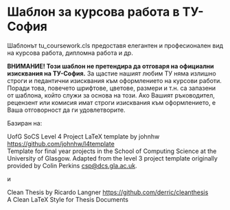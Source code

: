 # Шаблон за курсова работа в ТУ-София

Шаблонът tu_coursework.cls предоставя елегантен и професионален вид на курсова работа, дипломна работа и др.

**ВНИМАНИЕ! Този шаблон не претендира да отговаря на официални изисквания на ТУ-София.**
За щастие нашият любим ТУ няма излишно строги и педантични изисквания към оформлението на курсови работи. Поради това, повечето шрифтове, цветове, размери и т.н. са запазени от шаблона, който служи за основа на този. Ако Вашият ръководител, рецензент или комисия имат строги изисквания към оформлението, е Ваша отговорност да ги удовлетворите.

Базиран на:  

UofG SoCS Level 4 Project LaTeX template by johnhw  
https://github.com/johnhw/l4template  
Template for final year projects in the School of Computing Science at the
University of Glasgow. Adapted from the level 3 project template originally
provided by Colin Perkins <csp@dcs.gla.ac.uk>.  
  
и  
  
Clean Thesis by Ricardo Langner
https://github.com/derric/cleanthesis  
A Clean LaTeX Style for Thesis Documents  